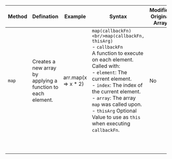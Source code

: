 | Method | Defination                                                  | Example             | Syntax                                                       | Modifies Original Array | Return value |
| ------ | ----------------------------------------------------------- | ------------------- | ------------------------------------------------------------ | ----------------------- | ------------ |
| `map`  | Creates a new array by applying a function to each element. | arr.map(x => x * 2) | `map(callbackFn)<br/>map(callbackFn, thisArg)` <br/>\- `callbackFn` <br/> A function to execute on each element.<br/> Called with: <br/>  \- `element`: The current element.<br/>  \- `index`: The index of the current element.<br/>  \- `array`: The array `map` was called upon.<br/> \- `thisArg` Optional <br/> Value to use as `this` when executing `callbackFn`. | No                      | New Array    |
|        |                                                             |                     |                                                              |                         |              |
|        |                                                             |                     |                                                              |                         |              |
|        |                                                             |                     |                                                              |                         |              |
|        |                                                             |                     |                                                              |                         |              |
|        |                                                             |                     |                                                              |                         |              |
|        |                                                             |                     |                                                              |                         |              |
|        |                                                             |                     |                                                              |                         |              |
|        |                                                             |                     |                                                              |                         |              |
|        |                                                             |                     |                                                              |                         |              |
|        |                                                             |                     |                                                              |                         |              |

